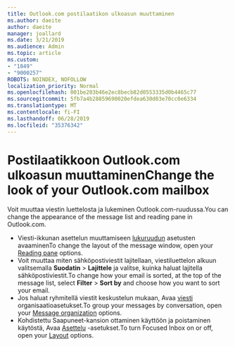 ```yaml
---
title: Outlook.com postilaatikon ulkoasun muuttaminen
ms.author: daeite
author: daeite
manager: joallard
ms.date: 3/21/2019
ms.audience: Admin
ms.topic: article
ms.custom:
- "1849"
- "9000257"
ROBOTS: NOINDEX, NOFOLLOW
localization_priority: Normal
ms.openlocfilehash: 001be203b46e2ec8becb82d0553335d0b4465c77
ms.sourcegitcommit: 5fb7a4b28859690020efdea630d03e70cc0e6334
ms.translationtype: MT
ms.contentlocale: fi-FI
ms.lasthandoff: 06/28/2019
ms.locfileid: "35376342"
---
```

# <a name="change-the-look-of-your-outlookcom-mailbox"></a><span data-ttu-id="5fac5-102">Postilaatikkoon Outlook.com ulkoasun muuttaminen</span><span class="sxs-lookup"><span data-stu-id="5fac5-102">Change the look of your Outlook.com mailbox</span></span>

<span data-ttu-id="5fac5-103">Voit muuttaa viestin luettelosta ja lukeminen Outlook.com-ruudussa.</span><span class="sxs-lookup"><span data-stu-id="5fac5-103">You can change the appearance of the message list and reading pane in Outlook.com.</span></span>

- <span data-ttu-id="5fac5-104">Viesti-ikkunan asettelun muuttamiseen [lukuruudun](https://outlook.live.com/mail/options/mail/layout/readingPane) asetusten avaaminen</span><span class="sxs-lookup"><span data-stu-id="5fac5-104">To change the layout of the message window, open your [Reading pane](https://outlook.live.com/mail/options/mail/layout/readingPane) options.</span></span>
- <span data-ttu-id="5fac5-105">Voit muuttaa miten sähköpostiviestit lajitellaan, viestiluettelon alkuun valitsemalla **Suodatin** > **Lajittele** ja valitse, kuinka haluat lajitella sähköpostiviestit.</span><span class="sxs-lookup"><span data-stu-id="5fac5-105">To change how your email is sorted, at the top of the message list, select **Filter** > **Sort by** and choose how you want to sort your email.</span></span>
- <span data-ttu-id="5fac5-106">Jos haluat ryhmitellä viestit keskustelun mukaan, Avaa [viesti](https://outlook.live.com/mail/options/mail/layout/conversations) organisaatioasetukset.</span><span class="sxs-lookup"><span data-stu-id="5fac5-106">To group your messages by conversation, open your [Message organization](https://outlook.live.com/mail/options/mail/layout/conversations) options.</span></span>
- <span data-ttu-id="5fac5-107">Kohdistettu Saapuneet-kansion ottaminen käyttöön ja poistaminen käytöstä, Avaa [Asettelu](https://outlook.live.com/mail/options/mail/layout/focused) -asetukset.</span><span class="sxs-lookup"><span data-stu-id="5fac5-107">To turn Focused Inbox on or off, open your [Layout](https://outlook.live.com/mail/options/mail/layout/focused) options.</span></span>